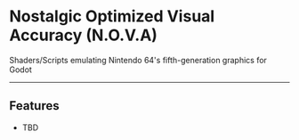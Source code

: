 # Nostalgic Optimized Visual Accuracy (N.O.V.A)
Shaders/Scripts emulating Nintendo 64's fifth-generation graphics for Godot

---

## Features

- TBD
